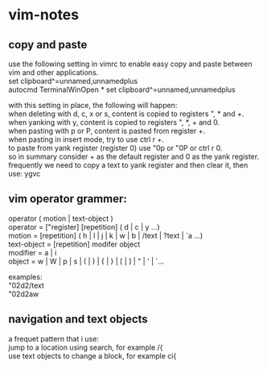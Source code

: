 # vim-notes

## copy and paste
use the following setting in vimrc to enable easy copy and paste between vim and other applications.  
set clipboard^=unnamed,unnamedplus  
autocmd TerminalWinOpen * set clipboard^=unnamed,unnamedplus  

with this setting in place, the following will happen:  
when deleting with d, c, x or s, content is copied to registers ", * and +.  
when yanking with y, content is copied to registers ", *, + and 0.  
when pasting with p or P, content is pasted from register +.  
when pasting in insert mode, try to use ctrl r +.  
to paste from yank register (register 0) use "0p or "0P or ctrl r 0.  
so in summary consider + as the default register and 0 as the yank register.  
frequently we need to copy a text to yank register and then clear it, then use: ygvc  

## vim operator grammer:
operator ( motion | text-object )  
operator = ["register] [repetition] ( d | c | y ...)  
motion   = [repetition] ( h | l | j | k | w | b | /text | ?text | \`a ...)   
text-object = [repetition] modifer object  
modifier = a | i  
object = w | W | p | s | ( | ) | { | } | [ | ] | " | ' | \`...   
  
examples:  
"02d2/text  
"02d2aw  

## navigation and text objects
a frequet pattern that i use:  
jump to a location using search, for example /{<CR>  
use text objects to change a block, for example ci{  




